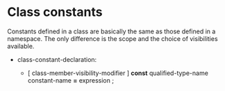 Class constants
===============

Constants defined in a class are basically the same as those defined in a namespace. The only difference is the scope and the choice of visibilities available.

-   class-constant-declaration:

    -   [ class-member-visibility-modifier ] **const** qualified-type-name constant-name **=** expression ;

